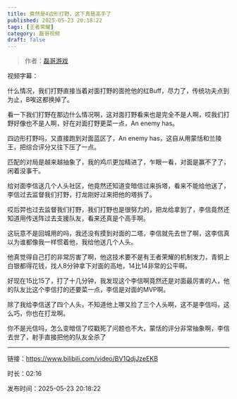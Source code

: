 ```yaml
---
title: 竟然是4边形打野，这下真是高手了
published: 2025-05-23 20:18:22
tags: [王者荣耀]
category: 磊哥视频
draft: false
---
```



> 作者：[磊哥游戏](https://space.bilibili.com/268941858?spm_id_from=333.788.upinfo.head.click)

视频字幕：

什么情况，我们打野直接当着对面打野的面抢他的红Buff，尽力了，传统功夫点到为止，B唉这都换掉了。

看一下我们打野在那边什么情况啊，这对面打野看来也是完全不是人啊，哎我们打野好像也不是人啊，好在对面打野更菜一点，An enemy has。

四边形打野吗，又直接跑到对面蓝区了，An enemy has，这自从用蒙恬和兰陵王，把综合评分又往下压了一点。

匹配的对局是越来越抽象了，我的鸡爪更加精进了，乍眼一看，对面是赢不了了，闲着没事干。

给对面李信送几个人头社区，他竟然还知道变暗信过来拆塔，看来不能给他送了，李信过去监督我们打野，打龙刚好过来把他的塔拆了。

哎后羿也过去监督我们打野，我们打野也是很努力的，把龙给拿到了，李信竟然还知道用传送阵过去支援队友，看来还真是个高手啊。

这玩意不是回城用的吗，我还没有摸到对面的二塔，李信就先去世了啊，这李信真以为谁都像我一样惯着他，我给他送几个人头。

他真觉得自己打的非常厉害了啊，他这技术要不是有王者荣耀的机制发力，青铜上白银都得花钱，找人8分钟拿下对面的高地，14比14非常的公平啊。

好现在15比15了，打了十几分钟，我发现这个李信啊竟然还是对面最厉害的人，他的队友比这个李信打的还要菜一点，李信是对面的MVP啊。

除了我给李信送了四个人头，不知道他上哪又捡了三个人头啊，这不是李信吗，这么巧，你也在打龙啊。

你不是光信吗，怎么变暗信了哎戳死了问题也不大，蒙恬的评分非常抽象啊，李信去世了，射手直接把他的队友全杀了

---

链接：https://www.bilibili.com/video/BV1QdjJzeEKB

时长：02:16

发布时间：2025-05-23 20:18:22
